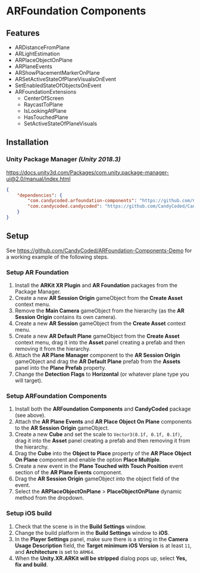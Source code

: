 # ARFoundation Components

## Features

-   ARDistanceFromPlane
-   ARLightEstimation
-   ARPlaceObjectOnPlane
-   ARPlaneEvents
-   ARShowPlacementMarkerOnPlane
-   ARSetActiveStateOfPlaneVisualsOnEvent
-   SetEnabledStateOfObjectsOnEvent
-   ARFoundationExtensions
    -   CenterOfScreen
    -   RaycastToPlane
    -   IsLookingAtPlane
    -   HasTouchedPlane
    -   SetActiveStateOfPlaneVisuals

## Installation

### Unity Package Manager _(Unity 2018.3)_

<https://docs.unity3d.com/Packages/com.unity.package-manager-ui@2.0/manual/index.html>

```json
{
    "dependencies": {
        "com.candycoded.arfoundation-components": "https://github.com/CandyCoded/ARFoundation-Components.git#upm",
        "com.candycoded.candycoded": "https://github.com/CandyCoded/CandyCoded.git#v1.1.0"
    }
}
```

## Setup

See <https://github.com/CandyCoded/ARFoundation-Components-Demo> for a working example of the following steps.

### Setup AR Foundation

1. Install the **ARKit XR Plugin** and **AR Foundation** packages from the Package Manager.
1. Create a new **AR Session Origin** gameObject from the **Create Asset** context menu.
1. Remove the **Main Camera** gameObject from the hierarchy (as the **AR Session Origin** contains its own camera).
1. Create a new **AR Session** gameObject from the **Create Asset** context menu.
1. Create a new **AR Default Plane** gameObject from the **Create Asset** context menu, drag it into the **Asset** panel creating a prefab and then removing it from the hierarchy.
1. Attach the **AR Plane Manager** component to the **AR Session Origin** gameObject and drag the **AR Default Plane** prefab from the **Assets** panel into the **Plane Prefab** property.
1. Change the **Detection Flags** to **Horizontal** (or whatever plane type you will target).

### Setup ARFoundation Components

1. Install both the **ARFoundation Components** and **CandyCoded** package (see above).
1. Attach the **AR Plane Events** and **AR Place Object On Plane** components to the **AR Session Origin** gameObject.
1. Create a new **Cube** and set the scale to `Vector3(0.1f, 0.1f, 0.1f)`, drag it into the **Asset** panel creating a prefab and then removing it from the hierarchy.
1. Drag the **Cube** into the **Object to Place** property of the **AR Place Object On Plane** component and enable the option **Place Multiple**.
1. Create a new event in the **Plane Touched with Touch Position** event section of the **AR Plane Events** component.
1. Drag the **AR Session Origin** gameObject into the object field of the event.
1. Select the **ARPlaceObjectOnPlane** > **PlaceObjectOnPlane** dynamic method from the dropdown.

### Setup iOS build

1. Check that the scene is in the **Build Settings** window.
1. Change the build platform in the **Build Settings** window to **iOS**.
1. In the **Player Settings** panel, make sure there is a string in the **Camera Usage Description** field, the **Target minimum iOS Version** is at least `11`, and **Architecture** is set to `ARM64`.
1. When the **Unity.XR.ARKit will be stripped** dialog pops up, select **Yes, fix and build**.
